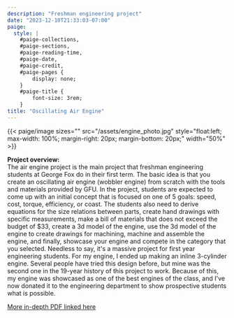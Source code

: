 ```yaml
---
description: "Freshman engineering project"
date: "2023-12-10T21:33:03-07:00"
paige:
  style: |
    #paige-collections,
    #paige-sections,
    #paige-reading-time,
    #paige-date,
    #paige-credit,
    #paige-pages {
        display: none;
    }
    #paige-title {
        font-size: 3rem;
    }
title: "Oscillating Air Engine"
---
```


{{< paige/image
sizes=""
src="/assets/engine_photo.jpg"
style="float:left; max-width: 100%; margin-right: 20px; margin-bottom: 20px;"
width="50%" >}}

**Project overview:** <br>
The air engine project is the main project that freshman engineering students at George Fox do in their first term. The basic idea is that you create an oscillating air engine (wobbler engine) from scratch with the tools and materials provided by GFU. In the project, students are expected to come up with an initial concept that is focused on one of 5 goals: speed, cost, torque, efficiency, or coast. The students also need to derive equations for the size relations between parts, create hand drawings with specific measurements, make a bill of materials that does not exceed the budget of $33, create a 3d model of the engine, use the 3d model of the engine to create drawings for machining, machine and assemble the engine, and finally, showcase your engine and compete in the category that you selected. Needless to say, it's a massive project for first year engineering students. For my engine, I ended up making an inline 3-cylinder engine. Several people have tried this design before, but mine was the second one in the 19-year history of this project to work. Because of this, my engine was showcased as one of the best engines of the class, and I've now donated it to the engineering department to show prospective students what is possible.

[More in-depth PDF linked here](/assets/air_engine_project.pdf)